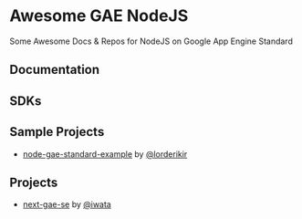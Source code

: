 # Awesome GAE NodeJS
Some Awesome Docs & Repos for NodeJS on Google App Engine Standard

## Documentation

## SDKs

## Sample Projects
- [node-gae-standard-example](https://github.com/lorderikir/node-gae-standard-example) by [@lorderikir](https://github.com/lorderikir)

## Projects
- [next-gae-se](https://github.com/iwata/nuxt-gae-se) by [@iwata](https://github.com/iwata)
